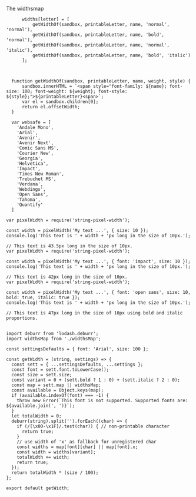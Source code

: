 The widthsmap



          widths[letter] = [
              getWidthOf(sandbox, printableLetter, name, 'normal', 'normal'),
              getWidthOf(sandbox, printableLetter, name, 'bold', 'normal'),
              getWidthOf(sandbox, printableLetter, name, 'normal', 'italic'),
              getWidthOf(sandbox, printableLetter, name, 'bold', 'italic')
          ];



      function getWidthOf(sandbox, printableLetter, name, weight, style) {
          sandbox.innerHTML = `<span style="font-family: ${name}; font-size: 100; font-weight: ${weight}; font-style: ${style};">${printableLetter}<span>`;
          var el = sandbox.children[0];
          return el.offsetWidth;
      }

      var websafe = [
        'Andale Mono',
        'Arial',
        'Avenir',
        'Avenir Next',
        'Comic Sans MS',
        'Courier New',
        'Georgia',
        'Helvetica',
        'Impact',
        'Times New Roman',
        'Trebuchet MS',
        'Verdana',
        'Webdings',
        'Open Sans',
        'Tahoma',
        'Quantify'
      ]

    var pixelWidth = require('string-pixel-width');

    const width = pixelWidth('My text ...', { size: 10 });
    console.log('This text is ' + width + 'px long in the size of 10px.');

    // This text is 43.5px long in the size of 10px.
    var pixelWidth = require('string-pixel-width');

    const width = pixelWidth('My text ...', { font: 'impact', size: 10 });
    console.log('This text is ' + width + 'px long in the size of 10px.');

    // This text is 42px long in the size of 10px.
    var pixelWidth = require('string-pixel-width');

    const width = pixelWidth('My text ...', { font: 'open sans', size: 10, bold: true, italic: true });
    console.log('This text is ' + width + 'px long in the size of 10px.');

    // This text is 47px long in the size of 10px using bold and italic proportions.


    import deburr from 'lodash.deburr';
    import widthsMap from './widthsMap';

    const settingsDefaults = { font: 'Arial', size: 100 };

    const getWidth = (string, settings) => {
      const sett = { ...settingsDefaults, ...settings };
      const font = sett.font.toLowerCase();
      const size = sett.size;
      const variant = 0 + (sett.bold ? 1 : 0) + (sett.italic ? 2 : 0);
      const map = sett.map || widthsMap;
      const available = Object.keys(map);
      if (available.indexOf(font) === -1) {
        throw new Error(`This font is not supported. Supported fonts are: ${available.join(', ')}`);
      }
      let totalWidth = 0;
      deburr(string).split('').forEach((char) => {
        if (/[\x00-\x1F]/.test(char)) { // non-printable character
          return true;
        }
        // use width of 'x' as fallback for unregistered char
        const widths = map[font][char] || map[font].x;
        const width = widths[variant];
        totalWidth += width;
        return true;
      });
      return totalWidth * (size / 100);
    };

    export default getWidth;